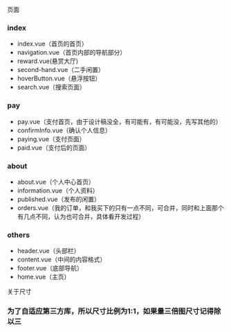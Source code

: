 ﻿页面
### index
- index.vue（首页的首页）
- navigation.vue（首页内部的导航部分）
- reward.vue(悬赏大厅)
- second-hand.vue（二手闲置）
- hoverButton.vue（悬浮按钮）
- search.vue（搜索页面）

### pay
- pay.vue（支付首页，由于设计稿没全，有可能有，有可能没，先写其他的）
- confirmInfo.vue（确认个人信息）
- paying.vue（支付页面）
- paid.vue（支付后的页面）

### about
- about.vue（个人中心首页）
- information.vue（个人资料）
- published.vue（发布的闲置）
- orders.vue（我的订单，和我买下的只有一点不同，可合并，同时和上面那个有几点不同，认为也可合并，具体看开发过程）

### others
- header.vue（头部栏）
- content.vue（中间的内容格式）
- footer.vue（底部导航）
- home.vue（主页）

关于尺寸
### 为了自适应第三方库，所以尺寸比例为1:1，如果量三倍图尺寸记得除以三
